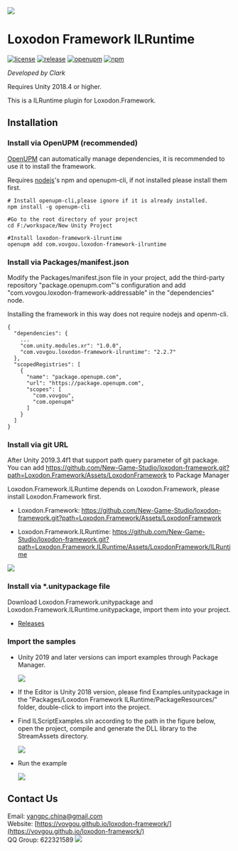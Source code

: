 ![](docs/images/icon.png)

# Loxodon Framework ILRuntime

[![license](https://img.shields.io/github/license/vovgou/loxodon-framework?color=blue)](https://github.com/New-Game-Studio/loxodon-framework/blob/master/LICENSE) [![release](https://img.shields.io/github/v/tag/vovgou/loxodon-framework?label=release)](https://github.com/New-Game-Studio/loxodon-framework/releases)
[![openupm](https://img.shields.io/npm/v/com.vovgou.loxodon-framework-ilruntime?label=openupm&registry_uri=https://package.openupm.com)](https://openupm.com/packages/com.vovgou.loxodon-framework-ilruntime/)
[![npm](https://img.shields.io/npm/v/com.vovgou.loxodon-framework-ilruntime)](https://www.npmjs.com/package/com.vovgou.loxodon-framework-ilruntime)

*Developed by Clark*

Requires Unity 2018.4 or higher.

This is a ILRuntime plugin for Loxodon.Framework.

## Installation

### Install via OpenUPM (recommended)

[OpenUPM](https://openupm.com/) can automatically manage dependencies, it is recommended to use it to install the framework.

Requires [nodejs](https://nodejs.org/en/download/)'s npm and openupm-cli, if not installed please install them first.

    # Install openupm-cli,please ignore if it is already installed.
    npm install -g openupm-cli

    #Go to the root directory of your project
    cd F:/workspace/New Unity Project

    #Install loxodon-framework-ilruntime
    openupm add com.vovgou.loxodon-framework-ilruntime

### Install via Packages/manifest.json

Modify the Packages/manifest.json file in your project, add the third-party repository "package.openupm.com"'s configuration and add "com.vovgou.loxodon-framework-addressable" in the "dependencies" node.

Installing the framework in this way does not require nodejs and openm-cli.

    {
      "dependencies": {
        ...
        "com.unity.modules.xr": "1.0.0",
        "com.vovgou.loxodon-framework-ilruntime": "2.2.7"
      },
      "scopedRegistries": [
        {
          "name": "package.openupm.com",
          "url": "https://package.openupm.com",
          "scopes": [
            "com.vovgou",
            "com.openupm"
          ]
        }
      ]
    }

### Install via git URL

After Unity 2019.3.4f1 that support path query parameter of git package. You can add https://github.com/New-Game-Studio/loxodon-framework.git?path=Loxodon.Framework/Assets/LoxodonFramework to Package Manager

Loxodon.Framework.ILRuntime depends on Loxodon.Framework, please install Loxodon.Framework first.

- Loxodon.Framework:  https://github.com/New-Game-Studio/loxodon-framework.git?path=Loxodon.Framework/Assets/LoxodonFramework

- Loxodon.Framework.ILRuntime: https://github.com/New-Game-Studio/loxodon-framework.git?path=Loxodon.Framework.ILRuntime/Assets/LoxodonFramework/ILRuntime


![](docs/images/install_via_git.png)

### Install via *.unitypackage file

Download Loxodon.Framework.unitypackage and Loxodon.Framework.ILRuntime.unitypackage, import them into your project.

- [Releases](https://github.com/New-Game-Studio/loxodon-framework/releases)


### Import the samples

 - Unity 2019 and later versions can import examples through Package Manager.

   ![](docs/images/install_examples.png)
   
 - If the Editor is Unity 2018 version, please find Examples.unitypackage in the "Packages/Loxodon Framework ILRuntime/PackageResources/" folder, double-click to import into the project.
 - Find ILScriptExamples.sln according to the path in the figure below, open the project, compile and generate the DLL library to the StreamAssets directory.

   ![](docs/images/example_project.png)

 - Run the example

   ![](docs/images/example_ilruntime.png)

## Contact Us
Email: [yangpc.china@gmail.com](mailto:yangpc.china@gmail.com)   
Website: [https://vovgou.github.io/loxodon-framework/](https://vovgou.github.io/loxodon-framework/)  
QQ Group: 622321589 [![](https://pub.idqqimg.com/wpa/images/group.png)](https:////shang.qq.com/wpa/qunwpa?idkey=71c1e43c24900ee84aeffc76fb67c0bacddc3f62a516fe80eae6b9521f872c59)
